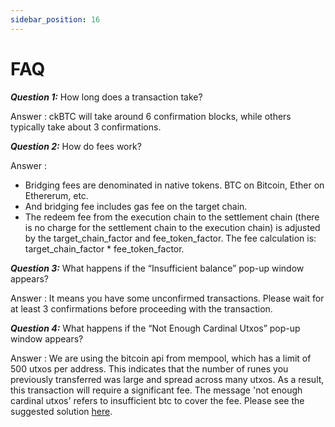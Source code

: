 ```yaml
---
sidebar_position: 16
---
```


# FAQ
***Question 1:*** How long does a transaction take?

Answer : ckBTC will take around 6 confirmation blocks, while others typically take about 3 confirmations.


***Question 2:*** How do fees work?

Answer : 
* Bridging fees are denominated in native tokens. BTC on Bitcoin, Ether on Ethererum, etc. 
* And bridging fee includes gas fee on the target chain.
* The redeem fee from the execution chain to the settlement chain (there is no charge for the settlement chain to the execution chain) is adjusted by the target_chain_factor and fee_token_factor. The fee calculation is: target_chain_factor * fee_token_factor.

***Question 3:***  What happens if the “Insufficient balance” pop-up window appears?

Answer : It means you have some unconfirmed transactions. Please wait for at least 3 confirmations before proceeding with the transaction.


***Question 4:*** What happens if the “Not Enough Cardinal Utxos” pop-up window appears?

Answer : We are using the bitcoin api from mempool, which has a limit of 500 utxos per address. This indicates that the number of runes you previously transferred was large and spread across many utxos. As a result, this transaction will require a significant fee. The message 'not enough cardinal utxos' refers to insufficient btc to cover the fee. Please see the suggested solution [here](https://support.xverse.app/hc/en-us/articles/22556402106893-Understanding-UTXO-Management-in-Bitcoin-Transactions#h_01HJ57PH9E7J939P6NJ2HQNN1E).
